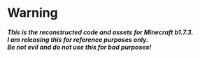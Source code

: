 # Warning
***This is the reconstructed code and assets for Minecraft b1.7.3.  
I am releasing this for reference purposes only.  
Be not evil and do not use this for bad purposes!***
